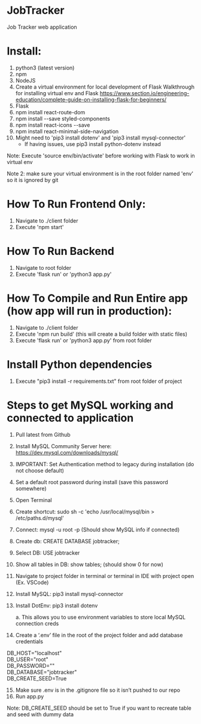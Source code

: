 # JobTracker
Job Tracker web application

# Install:
1. python3 (latest version)
2. npm
3. NodeJS
4. Create a virtual environment for local development of Flask
Walkthrough for installing virtual env and Flask https://www.section.io/engineering-education/complete-guide-on-installing-flask-for-beginners/
5. Flask
6. npm install react-route-dom
7. npm install --save styled-components
8. npm install react-icons --save
9. npm install react-minimal-side-navigation
10. Might need to 'pip3 install dotenv' and 'pip3 install mysql-connector'
    - If having issues, use pip3 install python-dotenv instead


Note: Execute 'source env/bin/activate' before working with Flask to work in virtual env

Note 2: make sure your virtual environment is in the root folder named 'env' so it is ignored by git

# How To Run Frontend Only:
1. Navigate to ./client folder
2. Execute 'npm start'

# How To Run Backend
1. Navigate to root folder
2. Execute 'flask run' or 'python3 app.py'


# How To Compile and Run Entire app (how app will run in production):
1. Navigate to ./client folder
2. Execute 'npm run build' (this will create a build folder with static files)
3. Execute 'flask run' or 'python3 app.py' from root folder

# Install Python dependencies
1. Execute "pip3 install -r requirements.txt" from root folder of project

# Steps to get MySQL working and connected to application

1.	Pull latest from Github
2.	Install MySQL Community Server here: https://dev.mysql.com/downloads/mysql/
3.	IMPORTANT: Set Authentication method to legacy during installation (do not choose default)
4.	Set a default root password during install (save this password somewhere)
5.	Open Terminal
6.	Create shortcut: sudo sh -c 'echo /usr/local/mysql/bin > /etc/paths.d/mysql'
7.	Connect: mysql -u root -p (Should show MySQL info if connected)
8.	Create db: CREATE DATABASE jobtracker;
9.	Select DB: USE jobtracker
10.	Show all tables in DB: show tables; (should show 0 for now)
11.	Navigate to project folder in terminal or terminal in IDE with project open (Ex. VSCode)
12.	Install MySQL: pip3 install mysql-connector
13.	Install DotEnv: pip3 install dotenv 

    a.	This allows you to use environment variables to store local MySQL connection creds

14.	Create a ‘.env’ file in the root of the project folder and add database credentials

DB_HOST="localhost" <br />
DB_USER="root" <br />
DB_PASSWORD="" <br />
DB_DATABASE="jobtracker" <br />
DB_CREATE_SEED=True <br />

15.	Make sure .env is in the .gitignore file so it isn’t pushed to our repo
16.	Run app.py


Note: DB_CREATE_SEED should be set to True if you want to recreate table and seed with dummy data

